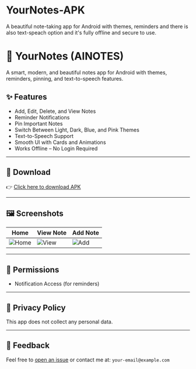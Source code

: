 # YourNotes-APK
A beautiful note-taking app for Android with themes, reminders and there is also text-speach option and it's fully offline and secure to use.

# 📘 YourNotes (AINOTES)

A smart, modern, and beautiful notes app for Android with themes, reminders, pinning, and text-to-speech features.

## ✨ Features

- Add, Edit, Delete, and View Notes
- Reminder Notifications
- Pin Important Notes
- Switch Between Light, Dark, Blue, and Pink Themes
- Text-to-Speech Support
- Smooth UI with Cards and Animations
- Works Offline – No Login Required

---

## 📲 Download

👉 [Click here to download APK](./YourNotes_v1.0.apk)

---

## 🖼 Screenshots

| Home | View Note | Add Note |
|------|-----------|----------|
| ![Home](screenshots/home.png) | ![View](screenshots/view_note.png) | ![Add](screenshots/add_note.png) |

---

## 🔐 Permissions

- Notification Access (for reminders)

---

## 📄 Privacy Policy

This app does not collect any personal data.

---

## 💬 Feedback

Feel free to [open an issue](https://github.com/YOUR_USERNAME/YOUR_REPO/issues) or contact me at: `your-email@example.com`
